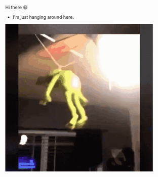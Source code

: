 Hi there :laughing:	
- I'm just hanging around here.

<img src="https://raw.githubusercontent.com/ufukcam/ufukcam/master/tenor.gif">

